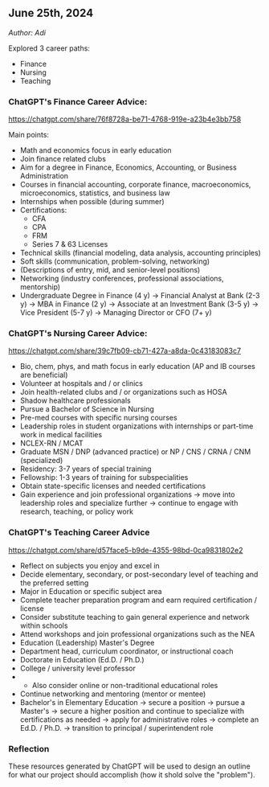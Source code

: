 ## June 25th, 2024
<em>Author: Adi</em>

Explored 3 career paths:
- Finance
- Nursing
- Teaching

### ChatGPT's Finance Career Advice:
<https://chatgpt.com/share/76f8728a-be71-4768-919e-a23b4e3bb758><br/>

Main points:
- Math and economics focus in early education
- Join finance related clubs
- Aim for a degree in Finance, Economics, Accounting, or Business Administration
- Courses in financial accounting, corporate finance, macroeconomics, microeconomics, statistics, and business law
- Internships when possible (during summer)
- Certifications:
  - CFA
  - CPA
  - FRM
  - Series 7 & 63 Licenses
- Technical skills (financial modeling, data analysis, accounting principles)
- Soft skills (communication, problem-solving, networking)
- (Descriptions of entry, mid, and senior-level positions)
- Networking (industry conferences, professional associations, mentorship)
- Undergraduate Degree in Finance (4 y) -> Financial Analyst at Bank (2-3 y) -> MBA in Finance (2 y) -> Associate at an Investment Bank (3-5 y) -> Vice President (5-7 y) -> Managing Director or CFO (7+ y) 

### ChatGPT's Nursing Career Advice:
<https://chatgpt.com/share/39c7fb09-cb71-427a-a8da-0c43183083c7><br/>

- Bio, chem, phys, and math focus in early education (AP and IB courses are beneficial)
- Volunteer at hospitals and / or clinics
- Join health-related clubs and / or organizations such as HOSA
- Shadow healthcare professionals
- Pursue a Bachelor of Science in Nursing
- Pre-med courses with specific nursing courses
- Leadership roles in student organizations with internships or part-time work in medical facilities
- NCLEX-RN / MCAT
- Graduate MSN / DNP (advanced practice) or NP / CNS / CRNA / CNM (specialized)
- Residency: 3-7 years of special training
- Fellowship: 1-3 years of training for subspecialities
- Obtain state-specific licenses and needed certifications
- Gain experience and join professional organizations -> move into leadership roles and specialize further -> continue to engage with research, teaching, or policy work

### ChatGPT's Teaching Career Advice
<https://chatgpt.com/share/d57face5-b9de-4355-98bd-0ca9831802e2><br/>

- Reflect on subjects you enjoy and excel in
- Decide elementary, secondary, or post-secondary level of teaching and the preferred setting
- Major in Education or specific subject area
- Complete teacher preparation program and earn required certification / license
- Consider substitute teaching to gain general experience and network within schools
- Attend workshops and join professional organizations such as the NEA
- Education (Leadership) Master's Degree
- Department head, curriculum coordinator, or instructional coach
- Doctorate in Education (Ed.D. / Ph.D.)
- College / university level professor
- * Also consider online or non-traditional educational roles
- Continue networking and mentoring (mentor or mentee)
- Bachelor's in Elementary Education -> secure a position -> pursue a Master's -> secure a higher position and continue to specialize with certifications as needed -> apply for administrative roles -> complete an Ed.D. / Ph.D. -> transition to principal / superintendent role

### Reflection
These resources generated by ChatGPT will be used to design an outline for what our project should accomplish (how it shold solve the "problem").

